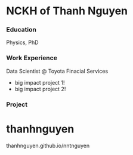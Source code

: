 # NCKH of Thanh Nguyen
### Education
Physics, PhD
### Work Experience
Data Scientist @ Toyota Finacial Services
- big impact project 1!
- big impact project 2!
### Project

# thanhnguyen
thanhnguyen.github.io/nntnguyen
